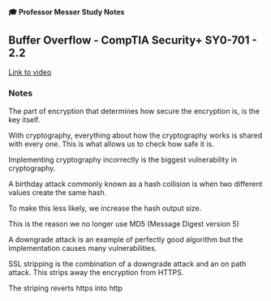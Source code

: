 #### 🎓 Professor Messer Study Notes

## Buffer Overflow - CompTIA Security+ SY0-701 - 2.2

[Link to video](https://youtu.be/7aJaEQy6Yoc?si=QPApK35hDBA4HtXd)

### Notes

The part of encryption that determines how secure the encryption is, is the key itself.

With cryptography, everything about how the cryptography works is shared with every one. This is what allows us to check how safe it is. 

Implementing cryptography incorrectly is the biggest vulnerability in cryptography.

A birthday attack commonly known as a hash collision is when two different values create the same hash. 

To make this less likely, we increase the hash output size. 

This is the reason we no longer use MD5 (Message Digest version 5)

A downgrade attack is an example of perfectly good algorithm but the implementation causes many vulnerabilities.

SSL stripping is the combination of a downgrade attack and an on path attack. This strips away the encryption from HTTPS.

The striping reverts https into http
